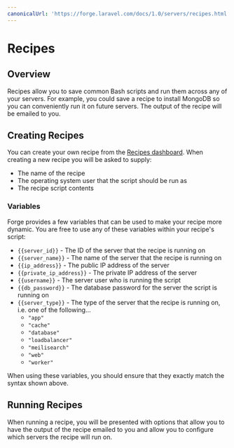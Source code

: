 ```yaml
---
canonicalUrl: 'https://forge.laravel.com/docs/1.0/servers/recipes.html'
---
```

# Recipes

## Overview

Recipes allow you to save common Bash scripts and run them across any of your servers. For example, you could save a recipe to install MongoDB so you can conveniently run it on future servers. The output of the recipe will be emailed to you.

## Creating Recipes

You can create your own recipe from the [Recipes dashboard](https://forge.laravel.com/recipes). When creating a new recipe you will be asked to supply:

- The name of the recipe
- The operating system user that the script should be run as
- The recipe script contents

### Variables

Forge provides a few variables that can be used to make your recipe more dynamic. You are free to use any of these variables within your recipe's script:

<div v-pre>

- `{{server_id}}` - The ID of the server that the recipe is running on
- `{{server_name}}` - The name of the server that the recipe is running on
- `{{ip_address}}` - The public IP address of the server
- `{{private_ip_address}}` - The private IP address of the server
- `{{username}}` - The server user who is running the script
- `{{db_password}}` - The database password for the server the script is running on
- `{{server_type}}` - The type of the server that the recipe is running on, i.e. one of the following...
  - `"app"`
  - `"cache"`
  - `"database"`
  - `"loadbalancer"`
  - `"meilisearch"`
  - `"web"`
  - `"worker"`

</div>

When using these variables, you should ensure that they exactly match the syntax shown above.

## Running Recipes

When running a recipe, you will be presented with options that allow you to have the output of the recipe emailed to you and allow you to configure which servers the recipe will run on.
